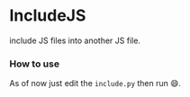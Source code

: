# IncludeJS
include JS files into another JS file.

### How to use
As of now just edit the `include.py` then run 😄.